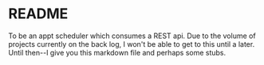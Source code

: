 README
======
To be an appt scheduler which consumes a REST api. Due to the volume of
projects currently on the back log, I won't be able to get to this until a later.
Until then--I give you this markdown file and perhaps some stubs. 
